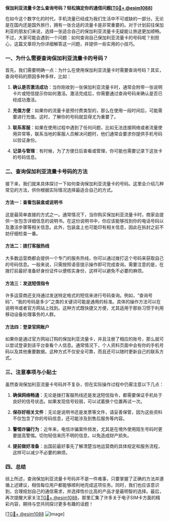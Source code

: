 **保加利亚流量卡怎么查询号码？轻松搞定你的通信问题[[TG💪+ @esim1088](https://t.me/s/esim1088)]**

在如今这个数字化的时代，手机流量已经成为我们生活中不可或缺的一部分。无论是在国内还是国外旅行，拥有一张合适的流量卡是非常重要的。对于计划前往保加利亚的朋友们来说，选择一张适合自己的保加利亚流量卡无疑能让旅途更加顺畅。不过，大家可能会遇到一个问题：如何查询自己保加利亚流量卡的号码呢？别担心，这篇文章将为你详细解答这一问题，并提供一些实用的小技巧。

### 一、为什么需要查询保加利亚流量卡的号码？

首先，我们需要明确一点：为什么在使用保加利亚流量卡时需要查询号码？其实，查询号码的原因多种多样，比如：

1. **确认是否激活成功**：当你刚收到一张保加利亚流量卡时，通常会附带一张说明卡片或短信提示你如何激活。激活完成后，你需要通过查询号码来确认是否已经成功激活。
   
2. **充值方便**：如果你的流量卡是预付费类型的，那么在使用一段时间后，可能需要进行充值。这时，了解你的号码就显得尤为重要了。

3. **联系客服**：如果在使用过程中遇到了任何问题，比如无法连接网络或者流量使用异常等，联系当地的客服人员解决问题时，他们通常会要求你提供手机号码以验证身份。

4. **记录与管理**：有时候，为了方便日后查看或管理，你可能也需要记录下这张卡的号码信息。

### 二、查询保加利亚流量卡号码的方法

接下来，我们就来具体探讨一下如何查询保加利亚流量卡的号码。这里会介绍几种常见的方法，供你根据实际情况选择最适合自己的方式。

#### 方法一：查看包装盒或说明书

这是最简单直接的方式之一。通常情况下，当你购买保加利亚流量卡时，商家会提供一张包含详细信息的说明书。在这份说明书中，你应该能够找到你的电话号码以及激活步骤等相关信息。此外，包装盒上也可能印有相关信息，因此在拆封之前不妨仔细检查一番。

#### 方法二：拨打客服热线

大多数运营商都会提供一个专门的服务热线，你可以通过拨打这个号码来获取自己的号码信息。一般来说，只需按照语音提示操作即可完成查询。需要注意的是，在拨打前最好准备好身份证件以便核实身份，这样可以避免不必要的麻烦。

#### 方法三：发送短信指令

许多运营商还支持通过发送特定格式的短信来进行号码查询。例如，“查询号码”、“我的号码是多少”之类的关键词可能是通用的标准。具体的操作方法可以在说明书或者官方网站上找到。这种方式既快捷又方便，尤其适用于那些习惯于利用移动设备处理事务的人群。

#### 方法四：登录官网账户

如果你是通过官方网站订购的保加利亚流量卡，并且注册了相应的账号，那么就可以尝试登录到该平台查看个人信息。通常情况下，个人资料页面中会有你的手机号码以及其他重要数据。这种方式不仅安全可靠，而且还可以随时更新自己的联系方式。

### 三、注意事项与小贴士

虽然查询保加利亚流量卡号码并不复杂，但在实际操作过程中仍需注意以下几点：

1. **确保网络畅通**：无论是拨打客服热线还是发送短信指令，都需要保证手机处于良好的信号状态。如果发现信号较弱，可以试着换个位置再试一次。

2. **保存好相关文件**：无论是说明书还是发票等文件，请妥善保管，因为这些资料不仅包含了你的号码信息，还可能涉及到售后服务等内容。

3. **警惕诈骗行为**：近年来，电信诈骗案件频发，尤其是在境外使用陌生号码时更要提高警惕。切勿轻信来历不明的信息，以免造成财产损失。

4. **提前做好准备**：出国前最好事先了解清楚当地运营商的具体规定和服务流程，这样可以减少不必要的麻烦。

### 四、总结

综上所述，查询保加利亚流量卡号码并不是一件难事，只要掌握了正确的方法并遵循上述建议，相信每位用户都能够顺利地完成这项任务。同时，我们也应该意识到，合理规划自己的通信需求，并选择性价比高的产品才是最明智的选择。最后，再次提醒大家关注[TG💪+ @esim1088](https://t.me/s/esim1088)，那里汇集了许多关于电子SIM卡方面的精彩内容，期待与您共同探讨更多有趣的话题！

[[TG💪+ @esim1088](https://t.me/s/esim1088) ![Image](https://i.postimg.cc/4NQfJmqS/Snipaste-2025-05-13-00-14-12.png)]